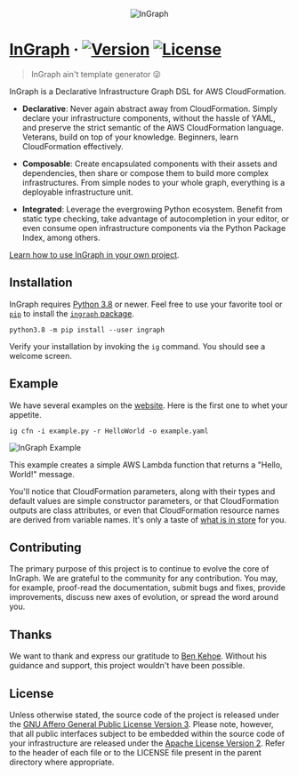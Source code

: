 <p align="center"> 
  <img src="https://lifa.dev/img/ingraph/ingraph.png" alt="InGraph"/>
</p>

# [InGraph][website] &middot; [![Version][badge-version]][version] [![License][badge-license]][license]

> InGraph ain't template generator :stuck_out_tongue_winking_eye:

InGraph is a Declarative Infrastructure Graph DSL for AWS
CloudFormation.

-   **Declarative**: Never again abstract away from CloudFormation.
    Simply declare your infrastructure components, without the hassle of
    YAML, and preserve the strict semantic of the AWS CloudFormation
    language. Veterans, build on top of your knowledge. Beginners, learn
    CloudFormation effectively.

-   **Composable**: Create encapsulated components with their assets and
    dependencies, then share or compose them to build more complex
    infrastructures. From simple nodes to your whole graph, everything
    is a deployable infrastructure unit.

-   **Integrated**: Leverage the evergrowing Python ecosystem. Benefit
    from static type checking, take advantage of autocompletion in your
    editor, or even consume open infrastructure components via the
    Python Package Index, among others.

[Learn how to use InGraph in your own project][overview].

## Installation

InGraph requires [Python 3.8][python] or newer. Feel free to use your
favorite tool or [`pip`][pip] to install the
[`ingraph` package][version].

```
python3.8 -m pip install --user ingraph
```

Verify your installation by invoking the `ig` command. You should see
a welcome screen.

## Example

We have several examples on the [website][website]. Here is the first
one to whet your appetite.

```
ig cfn -i example.py -r HelloWorld -o example.yaml
```

![InGraph Example](https://lifa.dev/img/ingraph/example.png)

This example creates a simple AWS Lambda function that returns a
"Hello, World!" message.

You'll notice that CloudFormation parameters, along with their types and
default values are simple constructor parameters, or that CloudFormation
outputs are class attributes, or even that CloudFormation resource names
are derived from variable names. It's only a taste of
[what is in store][overview] for you.

## Contributing

The primary purpose of this project is to continue to evolve the core of
InGraph. We are grateful to the community for any contribution. You may,
for example, proof-read the documentation, submit bugs and fixes,
provide improvements, discuss new axes of evolution, or spread the word
around you.

## Thanks

We want to thank and express our gratitude to [Ben Kehoe][ben]. Without
his guidance and support, this project wouldn't have been possible.

## License

Unless otherwise stated, the source code of the project is released
under the [GNU Affero General Public License Version 3][agplv3]. Please
note, however, that all public interfaces subject to be embedded within
the source code of your infrastructure are released under the [Apache
License Version 2][apachev2]. Refer to the header of each file or to the
LICENSE file present in the parent directory where appropriate.

[badge-version]: https://img.shields.io/badge/version-0.1.1-blue?style=flat-square
[version]: https://pypi.org/project/ingraph/0.1.1/
[badge-license]: https://img.shields.io/badge/license-AGPL3%2FApache2-blue?style=flat-square
[license]: https://github.com/lifadev/ingraph#license
[website]: https://lifa.dev/ingraph
[agplv3]: https://www.gnu.org/licenses/agpl-3.0.txt
[apachev2]: http://www.apache.org/licenses/LICENSE-2.0.txt
[overview]: https://lifa.dev/docs/ingraph/overview
[example]: https://raw.githubusercontent.com/lifadev/ingraph/master/example.png
[python]: https://www.python.org/downloads/
[pip]: https://pip.pypa.io/en/stable/
[ben]: https://twitter.com/ben11kehoe
